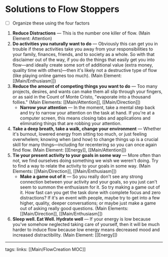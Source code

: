 # Solutions to Flow Stoppers
- [ ] Organize these using the four factors

1. **Reduce Distractions** — This is the number one killer of flow. (Main Element: Attention)
2. **Do activities you naturally want to do** — Obviously this can get you in trouble if these activities take you away from your responsibilities to your family, finances, friends, and to society as a whole. So with that disclaimer out of the way, if you do the things that easily get you into flow—and ideally create some sort of additional value (extra money, quality time with others)—then it's likely not a destructive type of flow (like playing online games too much). (Main Element: [[Main/Enthusiasm]])
3. **Reduce the amount of competing things you want to do** — Too many projects, desires, and wants can make them all slip through your fingers, or as said in the Count of Monte Cristo, "evaporate into a thousand follies." (Main Elements: [[Main/Attention]], [[Main/Direction]])
    - **Narrow your attention** — In the moment, take a mental step back and try to narrow your attention on the task at hand. If you're at a computer screen, this means closing tabs and applications and eliminating things that are robbing your attention.
4. **Take a deep breath, take a walk, change your environment** — Whether it's burnout, lowered energy from sitting too much, or just feeling overwhelem; knowing when (and how) to change things up is a crucial skill for many things—including for recentering so you can once again find flow. (Main Element: [[Energy]], [[Main/Attention]])
5. **Tie your present activity to your goals in some way** — More often than not, we find ourselves doing something we wish we weren't doing. Try to find a way to relate the activity to your goals in some way. (Main Elements: [[Main/Direction]], [[Main/Enthusiasm]])
    - **Make a game out of it** — So you really don't see any strong connection between your activity and your goals, so you just can't seem to summon the enthusiasm for it. So try making a game out of it. How fast can you get the task done with complete focus and zero distractions? If it's an event with people, maybe try to get into a few higher, quality, deeper conversations; or maybe just make a game out of asking really good questions. (Main Elements: [[Main/Direction]], [[Main/Enthusiasm]])
6. **Sleep well. Eat Well. Hydrate well** — If your energy is low because you've somehow neglected taking care of yourself, then it will be much harder to induce flow because low energy means decreased mood and increased distractibility. (Main Element: [[Energy]])

---
tags: 
links: [[Main/FlowCreation MOC]]
